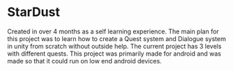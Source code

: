 # StarDust

Created in over 4 months as a self learning experience. The main plan for this project was to learn how to create a  Quest system and Dialogue system in unity from scratch without outside help. The current project has 3 levels with different quests. This project was primarily made for android and was made so that it could run on low end android devices.
